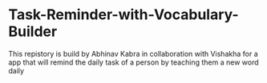 # Task-Reminder-with-Vocabulary-Builder
This repistory is build by Abhinav Kabra in collaboration with Vishakha for a app that will remind the daily task of a person by teaching them a new word daily
